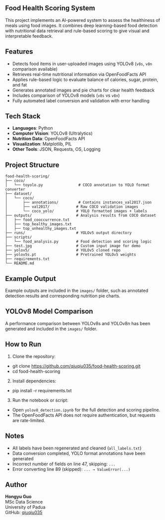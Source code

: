 ## Food Health Scoring System
This project implements an AI-powered system to assess the healthiness of meals using food images. It combines deep learning-based food detection with nutritional data retrieval and rule-based scoring to give visual and interpretable feedback.

## Features

- Detects food items in user-uploaded images using YOLOv8 (`v8s`, `v8n` comparison available)
- Retrieves real-time nutritional information via OpenFoodFacts API
- Applies rule-based logic to evaluate balance of calories, sugar, protein, and fat
- Generates annotated images and pie charts for clear health feedback
- Includes comparison of YOLOv8 models (`v8s` vs `v8n`)
- Fully automated label conversion and validation with error handling

## Tech Stack

- **Languages**: Python  
- **Computer Vision**: YOLOv8 (Ultralytics)  
- **Nutrition Data**: OpenFoodFacts API  
- **Visualization**: Matplotlib, PIL  
- **Other Tools**: JSON, Requests, OS, Logging

## Project Structure

```
food-health-scoring/
├── coco/
│   └── toyolo.py                # COCO annotation to YOLO format converter
├── dataset/
│   └── coco/
│       ├── annotations/         # Contains instances_val2017.json
│       ├── val2017/            # Raw COCO validation images
│       └── coco_yolo/          # YOLO formatted images + labels
├── outputs/                    # Analysis results from COCO dataset
│   ├── food_cooccurrence.txt
│   ├── top_healthy_images.txt
│   ├── top_unhealthy_images.txt
├── runs/                       # YOLOv5 output directory
├── scripts/
│   └── food_analysis.py        # Food detection and scoring logic
├── test.jpg                    # Custom input image for demo
├── yolov5/                     # YOLOv5 cloned repo
├── yolov5s.pt                  # Pretrained YOLOv5 weights
├── requirements.txt
└── README.md
```


## Example Output

Example outputs are included in the `images/` folder, such as annotated detection results and corresponding nutrition pie charts.

## YOLOv8 Model Comparison

A performance comparison between YOLOv8s and YOLOv8n has been generated and included in the `images/` folder.

## How to Run

1. Clone the repository:

- git clone https://github.com/qiuqiu035/food-health-scoring.git
- cd food-health-scoring

2. Install dependencies:

- pip install -r requirements.txt

3. Run the notebook or script:

- Open `yolov8_detection.ipynb` for the full detection and scoring pipeline.
- The OpenFoodFacts API does not require authentication, but requests are rate-limited.

## Notes

- All labels have been regenerated and cleaned (`all_labels.txt`)
- Data conversion completed, YOLO format annotations have been generated
- Incorrect number of fields on line 47, skipping: `...`
- Error converting line 89 (skipped): `... → ValueError(...)`

## Author

**Hongyu Guo**  
MSc Data Science  
University of Padua  
GitHub: [qiuqiu035](https://github.com/qiuqiu035)
